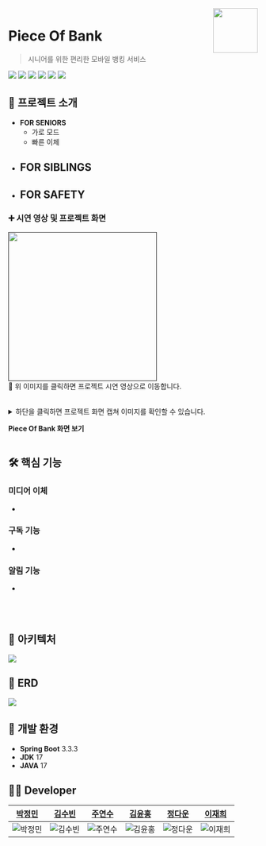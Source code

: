 <a href="https://lab.ssafy.com/s11-fintech-finance-sub1/S11P21A703/">
    <img src="https://github.com/user-attachments/assets/17efb099-2121-4ef5-beae-49ea84f7b278" align="right" height="90" />
</a>


# Piece Of Bank
> 시니어를 위한 편리한 모바일 뱅킹 서비스

  <img src="https://img.shields.io/badge/SpringBoot-6DB33F?style=flat&logo=Spring&logoColor=white"/>  <img src="https://img.shields.io/badge/MySQL-4479A1?style=flat&logo=mysql&logoColor=white"/>
  <img src="https://img.shields.io/badge/React_Native-61DAFB?style=flat&logo=react&logoColor=white"/> <img src="https://img.shields.io/badge/TypeScript-3178C6?style=flat&logo=typescript&logoColor=white"/>
<img src="https://img.shields.io/badge/Firebase-FFCA28?style=flat&logo=firebase&logoColor=white"/>
<img src="https://img.shields.io/badge/Docker-2496ED?style=flat&logo=docker&logoColor=white"/>




## 📢 프로젝트 소개
- **FOR SENIORS**
    - 가로 모드
    - 빠른 이체
- **FOR SIBLINGS**
    - 
- **FOR SAFETY**
    - 

### ➕ 시연 영상 및 프로젝트 화면
<a href=""> <img src="" height="300"/> </a> <br>
🔺 위 이미지를 클릭하면 프로젝트 시연 영상으로 이동합니다.
<br><br>
<details> 
<summary> 하단을 클릭하면 프로젝트 화면 캡쳐 이미지를 확인할 수 있습니다.
    
 **Piece Of Bank 화면 보기**
</summary>


</details>

## 🛠 핵심 기능
### 미디어 이체
- 


### 구독 기능
- 

### 알림 기능
- 
<br><br>

## 📝 아키텍처
<img src="https://github.com/user-attachments/assets/1a0997e1-31f6-4f2b-8f0f-96acee0d11e4"/>

## 🔑 ERD
<img src="https://github.com/user-attachments/assets/ad91118d-038f-4d4d-a574-46701a958e2c"/>

## 📌 개발 환경
- **Spring Boot**  3.3.3
- **JDK**   17
- **JAVA**  17

## 👩‍💻 Developer
|                                 <a href="https://github.com/inmyownway">박정민</a>                                |                                                      <a href="https://github.com/ksb3458">김수빈</a>                                                       |                                                      <a href="https://github.com/jooys130">주연수</a>                                                       | <a href="https://github.com/chelsea7023">김윤홍</a>                                |                                                      <a href="https://github.com/wjdek88">정다운</a>                                                       |                                                      <a href="https://github.com/hee010929">이재희</a>                                                       |
| :--------------------------------------------------------------------: | :---------------------------------------------------------------------------------------------------------------: | :---------------------------------------------------------------------------------------------------------------: | :---------------------------------------------------------------------------------------------------------------: | :---------------------------------------------------------------------------------------------------------------: | :---------------------------------------------------------------------------------------------------------------: |
| ![박정민](https://avatars.githubusercontent.com/u/90558247?v=4) | ![김수빈](https://avatars.githubusercontent.com/u/86918962?v=4) | ![주연수](https://avatars.githubusercontent.com/u/56713700?v=4) | ![김윤홍](https://avatars.githubusercontent.com/u/156149302?v=4) | ![정다운](https://secure.gravatar.com/avatar/61c7596c4a06076…21d8618b6ad2fb9d38ed1cd0a15676d?s=384&d=identicon) | ![이재희](https://secure.gravatar.com/avatar/60e4edc68a96ae2…99fb225e059503bc85a75f3b8914e37?s=384&d=identicon) |

